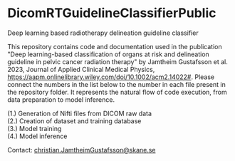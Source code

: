 # DicomRTGuidelineClassifierPublic
Deep learning based radiotherapy delineation guideline classifier 

This repository contains code and documentation used in the publication "Deep learning-based classification of organs at risk and delineation guideline in pelvic cancer radiation therapy" by Jamtheim Gustafsson et al. 2023, Journal of Applied Clinical Medical Physics, https://aapm.onlinelibrary.wiley.com/doi/10.1002/acm2.14022#. Please connect the numbers in the list below to the number in each file present in the repository folder. It represents the natural flow of code execution, from data preparation to model inference. 

(1.) Generation of Nifti files from DICOM raw data\
(2.) Creation of dataset and training database\
(3.) Model training\
(4.) Model inference

Contact: christian.JamtheimGustafsson@skane.se
